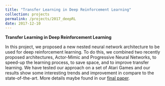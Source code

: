 ```yaml
---
title: "Transfer Learning in Deep Reinforcement Learning"
collection: projects
permalink: /projects/2017_deepRL
date: 2017-12-10
---
```


__Transfer Learning in Deep Reinforcement Learning__

In this project, we proposed a new nested neural network architecture to be used for deep reinforcement learning. To do this, we combined two recently proposed architectures, Actor-Mimic and Progressive Neural Networks, to speed-up the learning process, to save space, and to improve transfer learning. We have tested our approach on a set of Atari Games and our results show some interesting trends and improvement in compare to the state-of-the-art. More details maybe found in our [final paper](#). 
